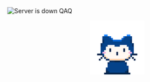 

<img src="https://count.getloli.com/get/@:bingcube" alt="Server is down QAQ" />



<p align="center">
  <img src="https://raw.githubusercontent.com/bingcube/bingcube.github.io/main/asset/mona-whisper%20(1).gif" alt="Mona Whisper GIF">
</p>
